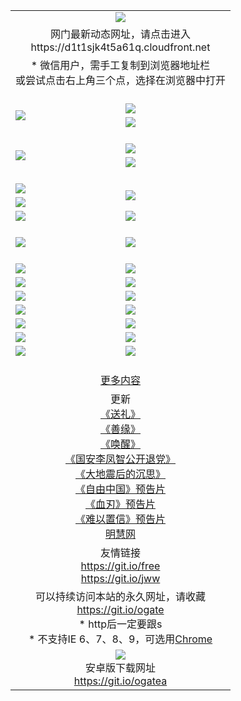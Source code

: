 ﻿<table>
  <tr></tr>
  <tr><td colspan=2 align=center><img src="https://cloud.githubusercontent.com/assets/11880933/13434984/f430fae2-e012-11e5-814f-c2df1e82b247.jpg" /></td></tr>
  <tr><td colspan=2 align=center>网门最新动态网址，请点击进入
<br>https://d1t1sjk4t5a61q.cloudfront.net
    </td>
  </tr>
  <tr>
    <td colspan=2 align=center>* 微信用户，需手工复制到浏览器地址栏<br>或尝试点击右上角三个点，选择在浏览器中打开
    <!--br>* IE6打开动态网址须在选项中勾选TLS 1.0--></td>
  </tr>
  <tr height="20">
  <tr>
    <td rowspan=2><a href="https://d1t1sjk4t5a61q.cloudfront.net/ogUP.aspx?name=11DKC.mp4&list=11DKC" target="_blank"><img src="https://d1t1sjk4t5a61q.cloudfront.net/Up/11DKC1.jpg" /></a></td> 
    <td><div><a href="https://d1t1sjk4t5a61q.cloudfront.net/ogUP.aspx?name=LRWS.mp4&list=LRWS" target="_blank"><img src="https://d1t1sjk4t5a61q.cloudfront.net/Up/LRWS.jpg" /></a></td>
   </tr>
  <tr>
    <td><a href="https://d1t1sjk4t5a61q.cloudfront.net/ogNiceVedio.aspx" target="_blank"><img src="https://d1t1sjk4t5a61q.cloudfront.net/Up/11TGKDY.jpg" /></a></td>
  </tr>
  <tr height="20">
  <tr>
    <td rowspan=2><a href="https://d1t1sjk4t5a61q.cloudfront.net/ogUP.aspx?name=4EE/DJ.mp4&list=4EEDJ" target="_blank"><img src="https://d1t1sjk4t5a61q.cloudfront.net/Up/4EE/DJ140.jpg"/></a></td>
    <td><a href="https://d1t1sjk4t5a61q.cloudfront.net/ogUP.aspx?name=4EE/ZG.mp4&list=4EEZG" target="_blank"><img src="https://d1t1sjk4t5a61q.cloudfront.net/Up/4EE/ZG0.jpg"/></a></td>
    <!--td><a href="https://d1t1sjk4t5a61q.cloudfront.net/ogUP.aspx?name=4EE/QQ.mp4&list=4EEQQ" target="_blank"><img src="https://d1t1sjk4t5a61q.cloudfront.net/Up/4EE/QQ0.jpg"/></a></td>
    <td><a href="https://d1t1sjk4t5a61q.cloudfront.net/ogUP.aspx?name=4EE/HQ.mp4&list=4EEHQ" target="_blank"><img src="https://d1t1sjk4t5a61q.cloudfront.net/Up/4EE/HQ0.jpg"/></a></td-->
  </tr>
  <tr>
    <td><a href="https://d1t1sjk4t5a61q.cloudfront.net/onCO.aspx?list=XWPL&mode=m" target="_blank"><img src="https://d1t1sjk4t5a61q.cloudfront.net/Up/0WZTT.jpg" /></a></td> 
  </tr>
  <tr height="20">
  <tr>
    <td><a href="https://d1t1sjk4t5a61q.cloudfront.net/ogUP.aspx?name=JQR.mp4&count=2" target="_blank"><img src="https://d1t1sjk4t5a61q.cloudfront.net/Up/JQR.jpg" /></a></td>   
    <td rowspan=2><a href="https://d1t1sjk4t5a61q.cloudfront.net/ogUP.aspx?name=JP.mp4&count=9" target="_blank"><img src="https://d1t1sjk4t5a61q.cloudfront.net/Up/JP.jpg" /></td>
  </tr>
  <tr>
    <td><a href="https://d1t1sjk4t5a61q.cloudfront.net/ogUP.aspx?name=WH.mp4" target="_blank"><img src="https://d1t1sjk4t5a61q.cloudfront.net/Up/WH.jpg" /></a></td>
  </tr>
  <tr>
    <td><a href="https://d1t1sjk4t5a61q.cloudfront.net/ogUP.aspx?name=SSZJ.mp4&list=SSZJ" target="_blank"><img src="https://d1t1sjk4t5a61q.cloudfront.net/Up/SSZJ.jpg" /></a></td>
    <td><a href="https://d1t1sjk4t5a61q.cloudfront.net/ogUP.aspx?name=WLSH.mp4&count=2" target="_blank"><img src="https://d1t1sjk4t5a61q.cloudfront.net/Up/WLSH.jpg" /></a</td>
  </tr>
  <tr height="20">
  <tr>
    <td><a href="https://d1t1sjk4t5a61q.cloudfront.net/ogUP.aspx?name=ZY.mp4&count=2015|16" target="_blank"><img src="https://d1t1sjk4t5a61q.cloudfront.net/Up/ZY.jpg" /></a</td>
    <td><a href="https://d1t1sjk4t5a61q.cloudfront.net/ogUP.aspx?name=XTFY.mp4&count=B|2,A|24" target="_blank"><img src="https://d1t1sjk4t5a61q.cloudfront.net/Up/XTFY.jpg" /></a></td>
  </tr>
  <tr height="20">
  </tr>
  <!--tr>
    <td><a href="https://d1t1sjk4t5a61q.cloudfront.net/ogUP.aspx?name=4EE/GX.mp4&list=4EEGX" target="_blank"><img src="https://d1t1sjk4t5a61q.cloudfront.net/Up/4EE/GX0.jpg"/></a></td>
    <td><a href="https://d1t1sjk4t5a61q.cloudfront.net/ogUP.aspx?name=4EE/HD.mp4&list=4EEHD" target="_blank"><img src="https://d1t1sjk4t5a61q.cloudfront.net/Up/4EE/HD0.jpg"/></a></td>
  </tr>
  <tr>
    <td><a href="https://d1t1sjk4t5a61q.cloudfront.net/ogUP.aspx?name=4EE/TX.mp4&list=4EETX" target="_blank"><img src="https://d1t1sjk4t5a61q.cloudfront.net/Up/4EE/TX0.jpg"/></a></td>
    <td><a href="https://d1t1sjk4t5a61q.cloudfront.net/ogUP.aspx?name=4EE/WZ.mp4&list=4EEWZ" target="_blank"><img src="https://d1t1sjk4t5a61q.cloudfront.net/Up/4EE/WZ0.jpg"/></a></td>
  </tr-->
  <tr>
    <td><a href="https://d1t1sjk4t5a61q.cloudfront.net/onUP.aspx?name=https://du172fz170yac.cloudfront.net/" target="_blank"><img src="https://d1t1sjk4t5a61q.cloudfront.net/Up/0DTW.jpg"/></a></td>
    <td><a href="https://d1t1sjk4t5a61q.cloudfront.net/onUP.aspx?name=https://d240ns8up8earz.cloudfront.net/acenter/" target="_blank"><img src="https://d1t1sjk4t5a61q.cloudfront.net/Up/0TDW.jpg" /></a></td>
  </tr>
  <tr>
    <td><a href="https://d1t1sjk4t5a61q.cloudfront.net/onUP.aspx?name=https://d4508d6vomz2p.cloudfront.net/gb/nsc413.htm" target="_blank"><img src="https://d1t1sjk4t5a61q.cloudfront.net/Up/0DJY.jpg" /></a></td>
    <td><a href="https://d1t1sjk4t5a61q.cloudfront.net/onUP.aspx?name=https://d4apjbhkuxer1.cloudfront.net/xtr/gb/prog204.html" target="_blank"><img src="https://d1t1sjk4t5a61q.cloudfront.net/Up/0XTR.jpg" /></a></td>
  </tr>
  <tr>
    <td><a href="https://d1t1sjk4t5a61q.cloudfront.net/onUP.aspx?name=https://d3aj00iefsmfgc.cloudfront.net/" target="_blank"><img src="https://d1t1sjk4t5a61q.cloudfront.net/Up/0MHW.jpg" /></a></td>
    <td><a href="https://d1t1sjk4t5a61q.cloudfront.net/onUP.aspx?name=https://d20wz7qt14x5d2.cloudfront.net/" target="_blank"><img src="https://d1t1sjk4t5a61q.cloudfront.net/Up/0ZJW.jpg" /></a></td>
  </tr>
  <tr>
    <td><a href="https://d1t1sjk4t5a61q.cloudfront.net/ogUP.aspx?name=0FG.zip" target="_blank"><img src="https://d1t1sjk4t5a61q.cloudfront.net/Up/0FG.jpg" /></a></td>
    <td><a href="https://d1t1sjk4t5a61q.cloudfront.net/ogUP.aspx?name=0FGA.apk" target="_blank"><img src="https://d1t1sjk4t5a61q.cloudfront.net/Up/0FGA.jpg" /></a></td>
  </tr>
  <tr>
    <td><a href="https://d1t1sjk4t5a61q.cloudfront.net/ogUP.aspx?name=0U.zip" target="_blank"><img src="https://d1t1sjk4t5a61q.cloudfront.net/Up/0U.jpg" /></a></td>
    <td><a href="https://d1t1sjk4t5a61q.cloudfront.net/ogUP.aspx?name=0UA.apk" target="_blank"><img src="https://d1t1sjk4t5a61q.cloudfront.net/Up/0UA.jpg" /></a></td>
  </tr>
  <tr>
    <td><a href="https://d1t1sjk4t5a61q.cloudfront.net/ogUP.aspx?name=0iPPOTV.zip" target="_blank"><img src="https://d1t1sjk4t5a61q.cloudfront.net/Up/0iPPOTV.jpg" /></a></td>
    <td><a href="https://d1t1sjk4t5a61q.cloudfront.net/ogUP.aspx?name=0iNTD.apk" target="_blank"><img src="https://d1t1sjk4t5a61q.cloudfront.net/Up/0iNTD.jpg" /></a></td>
  </tr>
  <!--tr>
    <td><a href="https://d1t1sjk4t5a61q.cloudfront.net/ogNice.aspx" target="_blank"><img src="https://d1t1sjk4t5a61q.cloudfront.net/Up/0WCYY.jpg" /></a></td>
    <td><a href="https://d1t1sjk4t5a61q.cloudfront.net/onCO.aspx?list=XWPL&mode=m" target="_blank"><img src="https://d1t1sjk4t5a61q.cloudfront.net/Up/0WZTT.jpg" /></a></td> 
  </tr-->
  <tr>
    <td><a href="https://d1t1sjk4t5a61q.cloudfront.net/ogDY.aspx" target="_blank"><img src="https://d1t1sjk4t5a61q.cloudfront.net/Up/0FK.jpg" /></a></td>
    <td><a href="https://d1t1sjk4t5a61q.cloudfront.net/ogST.aspx" target="_blank"><img src="https://d1t1sjk4t5a61q.cloudfront.net/Up/0ST.jpg" /></a></td> 
  </tr>
  <tr height="20">
  <tr>
    <td colspan=2 align=center><a href="https://d1t1sjk4t5a61q.cloudfront.net/ogNice.aspx">更多内容</a>
    </td>
  </tr>
  <tr>
    <td colspan=2 align=center>更新<br>
      <a href="https://d1t1sjk4t5a61q.cloudfront.net/ogUP.aspx?name=4ESL.mp4" target="_blank">《送礼》</a><br>
      <a href="https://d1t1sjk4t5a61q.cloudfront.net/ogUP.aspx?name=4ESY.mp4" target="_blank">《善缘》</a><br>
      <a href="https://d1t1sjk4t5a61q.cloudfront.net/ogUP.aspx?name=4EHX.mp4" target="_blank">《唤醒》</a><br>
      <a href="https://d1t1sjk4t5a61q.cloudfront.net/ogUP.aspx?name=4LFZ.mp4" target="_blank">《国安李凤智公开退党》</a><br>
      <a href="https://d1t1sjk4t5a61q.cloudfront.net/ogUP.aspx?name=4DDZHDCS.mp4" target="_blank">《大地震后的沉思》</a><br>
      <a href="https://d1t1sjk4t5a61q.cloudfront.net/ogUP.aspx?name=11ZYZG0.mp4" target="_blank">《自由中国》预告片</a><br>
      <a href="https://d1t1sjk4t5a61q.cloudfront.net/ogUP.aspx?name=11XR.mp4" target="_blank">《血刃》预告片</a><br>
      <a href="https://d1t1sjk4t5a61q.cloudfront.net/ogUP.aspx?name=11NYZX.mp4&count=2" target="_blank">《难以置信》预告片</a><br>
      <a href="https://d1t1sjk4t5a61q.cloudfront.net/onUP.aspx?name=https://www.minghui.org/" target="_blank">明慧网</a>
    </td>
  </tr>
  <tr>
    <td colspan=2 align=center>友情链接<br>
      <a href="https://git.io/free" target="_blank">https://git.io/free</a><br>
      <a href="https://git.io/jww" target="_blank">https://git.io/jww</a>
    </td>
  </tr>
  <tr>
    <td colspan=2 align=center>可以持续访问本站的永久网址，请收藏<br/><a href="https://git.io/ogate" target="_blank">https://git.io/ogate</a><br/>* http后一定要跟s<br/>* 不支持IE 6、7、8、9，可选用<a href="https://d1t1sjk4t5a61q.cloudfront.net/ogUP.aspx?name=0ChromePortable.zip">Chrome</a></td>
  </tr>
  <tr>
    <td colspan=2 align=center><a href="https://d1t1sjk4t5a61q.cloudfront.net/ogUP.aspx?name=0oGate.apk" target="_blank"><img src="https://cloud.githubusercontent.com/assets/11880933/13720399/75e143ee-e842-11e5-9f0a-1421f423c80f.jpg" /></a><br>安卓版下载网址<br><a href="https://git.io/ogatea">https://git.io/ogatea</a></td>
  </tr>
  <!--tr>
    <td colspan=2 align=center>可能失效的动态网址
    </td>
  </tr-->
</table>
